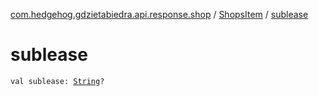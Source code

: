[com.hedgehog.gdzietabiedra.api.response.shop](../index.md) / [ShopsItem](index.md) / [sublease](./sublease.md)

# sublease

`val sublease: `[`String`](https://kotlinlang.org/api/latest/jvm/stdlib/kotlin/-string/index.html)`?`
